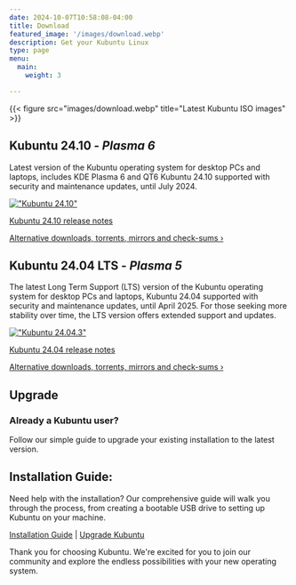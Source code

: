 ```yaml
---
date: 2024-10-07T10:58:08-04:00
title: Download
featured_image: '/images/download.webp'
description: Get your Kubuntu Linux
type: page
menu:
  main:
    weight: 3

---
```

{{< figure src="images/download.webp" title="Latest Kubuntu ISO images" >}}

## Kubuntu 24.10 - _Plasma 6_
Latest version of the Kubuntu operating system for desktop PCs and laptops, includes KDE Plasma 6 and QT6 
Kubuntu 24.10 supported with security and maintenance updates, until July 2024.

[!["Kubuntu 24.10"](/images/64-bit_button.png)](https://cdimage.ubuntu.com/kubuntu/releases/24.10/release/kubuntu-24.10-desktop-amd64.iso)

[Kubuntu 24.10 release notes](https://wiki.ubuntu.com/OracularOriole/ReleaseNotes/Kubuntu)

[Alternative downloads, torrents, mirrors and check-sums ›](https://kubuntu.org/alternative-downloads)

## Kubuntu 24.04 LTS - _Plasma 5_

The latest Long Term Support (LTS) version of the Kubuntu operating system for desktop PCs and laptops, Kubuntu 24.04
supported with security and maintenance updates, until April 2025.
For those seeking more stability over time, the LTS version offers extended support and updates.


[!["Kubuntu 24.04.3"](/images/64-bit_button.png)](https://cdimage.ubuntu.com/kubuntu/releases/22.04.3/release/kubuntu-22.04.3-desktop-amd64.iso)

[Kubuntu 24.04 release notes](https://wiki.ubuntu.com/NobleNumbat/ReleaseNotes/Kubuntu)

[Alternative downloads, torrents, mirrors and check-sums ›](https://kubuntu.org/alternative-downloads)


## Upgrade
### Already a Kubuntu user? 
Follow our simple guide to upgrade your existing installation to the latest version.

## Installation Guide:
Need help with the installation? Our comprehensive guide will walk you through the process, 
from creating a bootable USB drive to setting up Kubuntu on your machine.

[Installation Guide](/link) | [Upgrade Kubuntu](/link)

Thank you for choosing Kubuntu. We're excited for you to join our community and explore the endless possibilities with your new operating system.